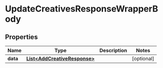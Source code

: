 

# UpdateCreativesResponseWrapperBody


## Properties

Name | Type | Description | Notes
------------ | ------------- | ------------- | -------------
**data** | [**List&lt;AddCreativeResponse&gt;**](AddCreativeResponse.md) |  |  [optional]



